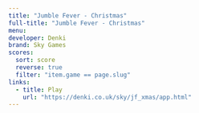 ```yaml
---
title: "Jumble Fever - Christmas"
full-title: "Jumble Fever - Christmas"
menu: 
developer: Denki
brand: Sky Games
scores:
  sort: score
  reverse: true
  filter: "item.game == page.slug"
links:
  - title: Play
    url: "https://denki.co.uk/sky/jf_xmas/app.html"
---
```


